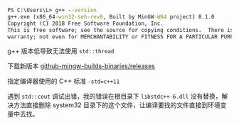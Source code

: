 ```cmd
PS C:\Users\L> g++ --version
g++.exe (x86_64-win32-seh-rev0, Built by MinGW-W64 project) 8.1.0
Copyright (C) 2018 Free Software Foundation, Inc.
This is free software; see the source for copying conditions.  There is NO
warranty; not even for MERCHANTABILITY or FITNESS FOR A PARTICULAR PURPOSE.
```

g++ 版本低导致无法使用 `std::thread`

下载新版本 [github-mingw-builds-binaries/releases](https://github.com/niXman/mingw-builds-binaries/releases)

指定编译器使用的 C++ 标准 `-std=c++11`

遇到 `std::cout` 调试出错，我的错误在根目录下 `libstdc++-6.dll` 没有替换，解决方法直接删除 system32 目录下的这个文件，让编译要找的文件直接到环境变量中去找。